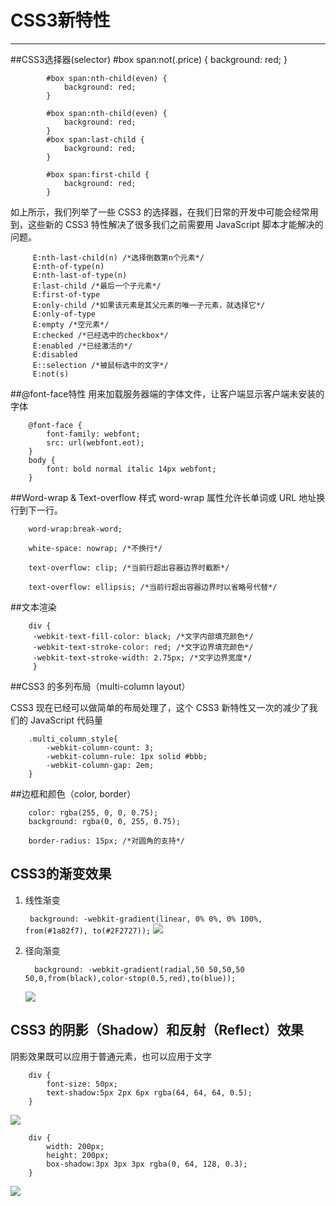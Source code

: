 # CSS3新特性 #

----------

##CSS3选择器(selector)
    		#box span:not(.price) {
    			background: red;
    		}

			#box span:nth-child(even) {
				background: red;
			}

			#box span:nth-child(even) {
				background: red;
			}
	    	#box span:last-child {
    			background: red;
    		}
    
    		#box span:first-child {
    			background: red;
    		}
如上所示，我们列举了一些 CSS3 的选择器，在我们日常的开发中可能会经常用到，这些新的 CSS3 特性解决了很多我们之前需要用 JavaScript 脚本才能解决的问题。

		 E:nth-last-child(n) /*选择倒数第n个元素*/
		 E:nth-of-type(n) 
		 E:nth-last-of-type(n) 
		 E:last-child /*最后一个子元素*/
		 E:first-of-type 
		 E:only-child /*如果该元素是其父元素的唯一子元素，就选择它*/
		 E:only-of-type 
		 E:empty /*空元素*/
		 E:checked /*已经选中的checkbox*/
		 E:enabled /*已经激活的*/
		 E:disabled 
		 E::selection /*被鼠标选中的文字*/
		 E:not(s)
##@font-face特性
用来加载服务器端的字体文件，让客户端显示客户端未安装的字体

		@font-face {
			font-family: webfont;
			src: url(webfont.eot);
		}
		body {
			font: bold normal italic 14px webfont;
		}		    
##Word-wrap & Text-overflow 样式
word-wrap 属性允许长单词或 URL 地址换行到下一行。

    	word-wrap:break-word;
		
		white-space: nowrap; /*不换行*/

		text-overflow: clip; /*当前行超出容器边界时截断*/
	
		text-overflow: ellipsis; /*当前行超出容器边界时以省略号代替*/

##文本渲染

	    div { 
	     -webkit-text-fill-color: black; /*文字内部填充颜色*/
	     -webkit-text-stroke-color: red; /*文字边界填充颜色*/
	     -webkit-text-stroke-width: 2.75px; /*文字边界宽度*/
	     }

##CSS3 的多列布局（multi-column layout）

CSS3 现在已经可以做简单的布局处理了，这个 CSS3 新特性又一次的减少了我们的 JavaScript 代码量

    	.multi_column_style{ 
    		-webkit-column-count: 3; 
    	 	-webkit-column-rule: 1px solid #bbb; 
    		-webkit-column-gap: 2em; 
     	} 

##边框和颜色（color, border）
    
    	color: rgba(255, 0, 0, 0.75); 
    	background: rgba(0, 0, 255, 0.75);
		
		border-radius: 15px; /*对圆角的支持*/

## CSS3的渐变效果 ##
1. 线性渐变

  	 ` background: -webkit-gradient(linear, 0% 0%, 0% 100%, from(#1a82f7), to(#2F2727));`
	![](http://i.imgur.com/GUuFGFo.png)
2. 径向渐变

  	`  background: -webkit-gradient(radial,50 50,50,50 50,0,from(black),color-stop(0.5,red),to(blue));`

	![](http://i.imgur.com/xF9yMBq.png)


## CSS3 的阴影（Shadow）和反射（Reflect）效果 ##
阴影效果既可以应用于普通元素，也可以应用于文字

		
		div {
			font-size: 50px;
			text-shadow:5px 2px 6px rgba(64, 64, 64, 0.5); 
		}  




![](http://i.imgur.com/gLxt9jT.png) 	

		div {
			width: 200px;
			height: 200px;
			box-shadow:3px 3px 3px rgba(0, 64, 128, 0.3); 
		}   


![](http://i.imgur.com/VsFj5j1.png) 				